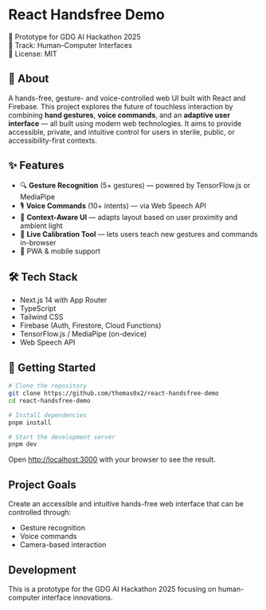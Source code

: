# React Handsfree Demo

🚀 Prototype for GDG AI Hackathon 2025  
🏁 Track: Human–Computer Interfaces  
📜 License: MIT

## 🧠 About

A hands-free, gesture- and voice-controlled web UI built with React and Firebase. This project explores the future of touchless interaction by combining **hand gestures**, **voice commands**, and an **adaptive user interface** — all built using modern web technologies. It aims to provide accessible, private, and intuitive control for users in sterile, public, or accessibility-first contexts.

## ✨ Features

- 🔍 **Gesture Recognition** (5+ gestures) — powered by TensorFlow.js or MediaPipe
- 🎙️ **Voice Commands** (10+ intents) — via Web Speech API
- 🧩 **Context-Aware UI** — adapts layout based on user proximity and ambient light
- 🧪 **Live Calibration Tool** — lets users teach new gestures and commands in-browser
- 📱 PWA & mobile support

## 🛠️ Tech Stack

- Next.js 14 with App Router
- TypeScript
- Tailwind CSS
- Firebase (Auth, Firestore, Cloud Functions)
- TensorFlow.js / MediaPipe (on-device)
- Web Speech API

## 🚧 Getting Started

```bash
# Clone the repository
git clone https://github.com/thomas0x2/react-handsfree-demo
cd react-handsfree-demo

# Install dependencies
pnpm install

# Start the development server
pnpm dev
```

Open [http://localhost:3000](http://localhost:3000) with your browser to see the result.

## Project Goals

Create an accessible and intuitive hands-free web interface that can be controlled through:
- Gesture recognition
- Voice commands
- Camera-based interaction

## Development

This is a prototype for the GDG AI Hackathon 2025 focusing on human-computer interface innovations.
